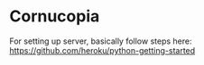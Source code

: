 # Cornucopia

For setting up server, basically follow steps here: https://github.com/heroku/python-getting-started